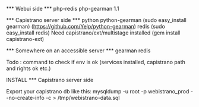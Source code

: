 *** Webui side ***
php-redis
php-gearman 1.1


*** Capistrano server side ***
python
python-gearman (sudo easy_install gearman) (https://github.com/Yelp/python-gearman)
redis (sudo easy_install redis)
Need capistrano/ext/multistage installed (gem install capistrano-ext)

***  Somewhere on an accessible server ***
gearman
redis

Todo : command to check if env is ok (services installed, capistrano path and rights ok etc.)

INSTALL
*** Capistrano server side


Export your capistrano db like this:
mysqldump -u root -p webistrano_prod --no-create-info -c > /tmp/webistrano-data.sql

